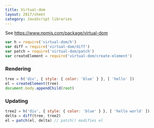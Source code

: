 ```yaml
---
title: Virtual-dom
layout: 2017/sheet
category: JavaScript libraries
---
```


See <https://www.npmjs.com/package/virtual-dom>

```js
var h = require('virtual-dom/h')
var diff = require('virtual-dom/diff')
var patch = require('virtual-dom/patch')
var createElement = require('virtual-dom/create-element')
```

### Rendering

```js
tree = h('div', { style: { color: 'blue' } }, [ 'hello' ])
el = createElement(tree)
document.body.appendChild(root)
```

### Updating

```js
tree2 = h('div', { style: { color: 'blue' } }, [ 'hello world' ])
delta = diff(tree, tree2)
el = patch(el, delta) // patch() modifies el
```
